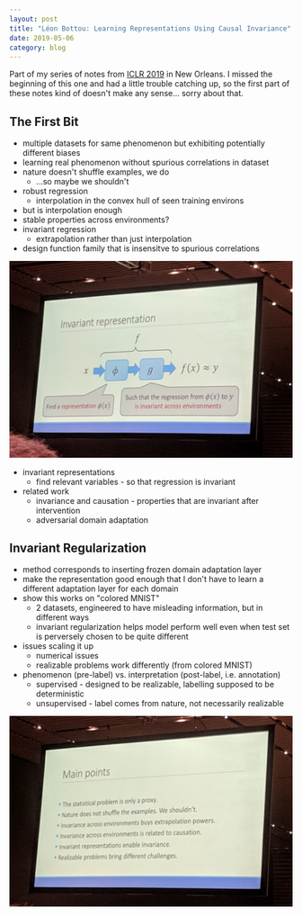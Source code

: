 ```yaml
---
layout: post
title: "Léon Bottou: Learning Representations Using Causal Invariance"
date: 2019-05-06
category: blog
---
```


Part of my series of notes from [ICLR 2019](https://iclr.cc/Conferences/2019) in New Orleans.
I missed the beginning of this one and had a little trouble catching up, so the first part of these notes kind of doesn't make any sense... sorry about that.

## The First Bit
* multiple datasets for same phenomenon but exhibiting potentially different biases
* learning real phenomenon without spurious correlations in dataset
* nature doesn't shuffle examples, we do
    * ...so maybe we shouldn't
* robust regression
    * interpolation in the convex hull of seen training environs
* but is interpolation enough
* stable properties across environments?
* invariant regression
    * extrapolation rather than just interpolation
* design function family that is insensitve to spurious correlations

![invariant representations](/assets/images/2019-iclr/invariant-rep.jpg "invariant representations")

* invariant representations
    - find relevant variables - so that regression is invariant
* related work
    * invariance and causation - properties that are invariant after intervention
    * adversarial domain adaptation

## Invariant Regularization
* method corresponds to inserting frozen domain adaptation layer
* make the representation good enough that I don't have to learn a different adaptation layer for each domain
* show this works on "colored MNIST"
    * 2 datasets, engineered to have misleading information, but in different ways
    * invariant regularization helps model perform well even when test set is perversely chosen to be quite different
* issues scaling it up
    * numerical issues
    * realizable problems work differently (from colored MNIST)
* phenomenon (pre-label) vs. interpretation (post-label, i.e. annotation)
    * supervised - designed to be realizable, labelling supposed to be deterministic 
    * unsupervised - label comes from nature, not necessarily realizable

![invariance summary](/assets/images/2019-iclr/invariance-summary.jpg "invariance summary")
